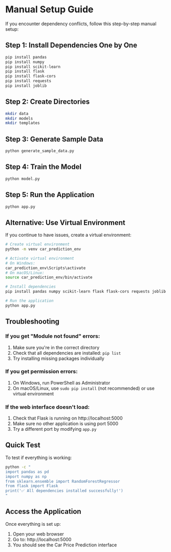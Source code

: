 # Manual Setup Guide

If you encounter dependency conflicts, follow this step-by-step manual setup:

## Step 1: Install Dependencies One by One

```bash
pip install pandas
pip install numpy
pip install scikit-learn
pip install flask
pip install flask-cors
pip install requests
pip install joblib
```

## Step 2: Create Directories

```bash
mkdir data
mkdir models
mkdir templates
```

## Step 3: Generate Sample Data

```bash
python generate_sample_data.py
```

## Step 4: Train the Model

```bash
python model.py
```

## Step 5: Run the Application

```bash
python app.py
```

## Alternative: Use Virtual Environment

If you continue to have issues, create a virtual environment:

```bash
# Create virtual environment
python -m venv car_prediction_env

# Activate virtual environment
# On Windows:
car_prediction_env\Scripts\activate
# On macOS/Linux:
source car_prediction_env/bin/activate

# Install dependencies
pip install pandas numpy scikit-learn flask flask-cors requests joblib

# Run the application
python app.py
```

## Troubleshooting

### If you get "Module not found" errors:
1. Make sure you're in the correct directory
2. Check that all dependencies are installed: `pip list`
3. Try installing missing packages individually

### If you get permission errors:
1. On Windows, run PowerShell as Administrator
2. On macOS/Linux, use `sudo pip install` (not recommended) or use virtual environment

### If the web interface doesn't load:
1. Check that Flask is running on http://localhost:5000
2. Make sure no other application is using port 5000
3. Try a different port by modifying `app.py`

## Quick Test

To test if everything is working:

```bash
python -c "
import pandas as pd
import numpy as np
from sklearn.ensemble import RandomForestRegressor
from flask import Flask
print('✅ All dependencies installed successfully!')
"
```

## Access the Application

Once everything is set up:
1. Open your web browser
2. Go to: http://localhost:5000
3. You should see the Car Price Prediction interface
